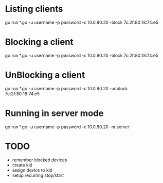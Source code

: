 
# Listing clients
go run *.go -u username -p password -c 10.0.80.20 -block 7c:2f:80:18:74:e5

# Blocking a client
go run *.go -u username -p password -c 10.0.80.20 -block 7c:2f:80:18:74:e5

# UnBlocking a client
go run *.go -u username -p password -c 10.0.80.20 -unblock 7c:2f:80:18:74:e5

# Running in server mode

go run *.go -u username -p password -c 10.0.80.20 -m server


# TODO
* remember blocked devices
* create kid
* assign device to kid
* setup recurring stop/start